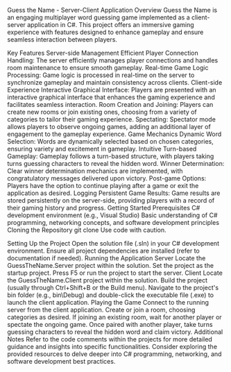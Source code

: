 Guess the Name - Server-Client Application
Overview
Guess the Name is an engaging multiplayer word guessing game implemented as a client-server application in C#. This project offers an immersive gaming experience with features designed to enhance gameplay and ensure seamless interaction between players.

Key Features
Server-side Management
Efficient Player Connection Handling: The server efficiently manages player connections and handles room maintenance to ensure smooth gameplay.
Real-time Game Logic Processing: Game logic is processed in real-time on the server to synchronize gameplay and maintain consistency across clients.
Client-side Experience
Interactive Graphical Interface: Players are presented with an interactive graphical interface that enhances the gaming experience and facilitates seamless interaction.
Room Creation and Joining: Players can create new rooms or join existing ones, choosing from a variety of categories to tailor their gaming experience.
Spectating: Spectator mode allows players to observe ongoing games, adding an additional layer of engagement to the gameplay experience.
Game Mechanics
Dynamic Word Selection: Words are dynamically selected based on chosen categories, ensuring variety and excitement in gameplay.
Intuitive Turn-based Gameplay: Gameplay follows a turn-based structure, with players taking turns guessing characters to reveal the hidden word.
Winner Determination: Clear winner determination mechanics are implemented, with congratulatory messages delivered upon victory.
Post-game Options: Players have the option to continue playing after a game or exit the application as desired.
Logging
Persistent Game Results: Game results are stored persistently on the server-side, providing players with a record of their gaming history and progress.
Getting Started
Prerequisites
C# development environment (e.g., Visual Studio)
Basic understanding of C# programming, networking concepts, and software development principles
Cloning the Repository
git clone 
Use code with caution.

Setting Up the Project
Open the solution file (.sln) in your C# development environment.
Ensure all project dependencies are installed (refer to documentation if needed).
Running the Application
Server
Locate the GuessTheName.Server project within the solution.
Set the project as the startup project.
Press F5 or run the project to start the server.
Client
Locate the GuessTheName.Client project within the solution.
Build the project (usually through Ctrl+Shift+B or the Build menu).
Navigate to the project's bin folder (e.g., bin\Debug) and double-click the executable file (.exe) to launch the client application.
Playing the Game
Connect to the running server from the client application.
Create or join a room, choosing categories as desired.
If joining an existing room, wait for another player or spectate the ongoing game.
Once paired with another player, take turns guessing characters to reveal the hidden word and claim victory.
Additional Notes
Refer to the code comments within the projects for more detailed guidance and insights into specific functionalities.
Consider exploring the provided resources to delve deeper into C# programming, networking, and software development best practices.
